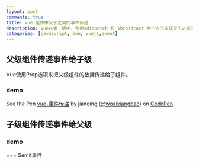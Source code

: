 ```yaml
---
layout: post
comments: true
title: Vue 组件中父子之间的事件传递
description: Vue在第一版中，使用$dispatch 和 $broadcast 两个方法实现父子之间的事件传递。在Vue第二版中，改变了这种策略
categories: [javascript, Vue, vuejs,event]
---
```


## 父级组件传递事件给子级

Vue使用Prop选项来把父级组件的数据传递给子组件。



    


### demo

<p data-height="265" data-theme-id="0" data-slug-hash="KWxgbW" data-default-tab="js,result" data-user="woaixiangbao" data-embed-version="2" data-pen-title="vue-事件传递" class="codepen">See the Pen <a href="http://codepen.io/woaixiangbao/pen/KWxgbW/">vue-事件传递</a> by jianqing (<a href="http://codepen.io/woaixiangbao">@woaixiangbao</a>) on <a href="http://codepen.io">CodePen</a>.</p>
<script async src="https://production-assets.codepen.io/assets/embed/ei.js"></script>

## 子级组件传递事件给父级

### demo

=== $emit事件